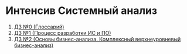 # Интенсив Системный анализ

1. [ДЗ №0 (Глоссарий)](https://github.com/VlKuz/YlabCourse.System-Analysis/tree/master/homework_0)
1. [ДЗ №1 (Процесс разработки ИС и ПО)](https://github.com/VlKuz/YlabCourse.System-Analysis/tree/master/homework_1)
1. [ДЗ №2 (Основы бизнес-анализа. Комплексный верхнеуровневый бизнес-анализ)](https://github.com/VlKuz/YlabCourse.System-Analysis/tree/master/homework_2)